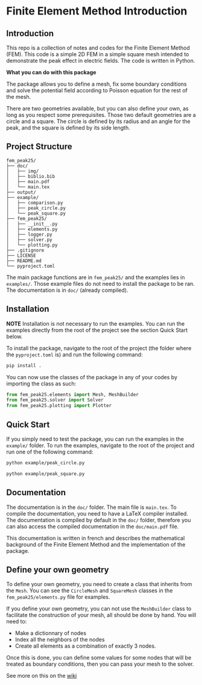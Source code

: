 # Finite Element Method Introduction

## Introduction

This repo is a collection of notes and codes for the Finite Element Method (FEM). This code is a simple 2D FEM in a simple square mesh intended to demonstrate the peak effect in electric fields. The code is written in Python.

**What you can do with this package**

The package allows you to define a mesh, fix some boundary conditions and solve the potential field according to Poisson equation for the rest of the mesh.

There are two geometries available, but you can also define your own, as long as you respect some prerequisites. Those two default
geometries are a circle and a square. The circle is defined by its radius and an angle for the peak, and the square is defined by its side length.

## Project Structure

```
fem_peak25/
├── doc/
│   ├── img/
│   ├── biblio.bib
│   ├── main.pdf
│   └── main.tex
├── output/
├── example/
│   ├── comparison.py
│   ├── peak_circle.py
│   └── peak_square.py
├── fem_peak25/
│   ├── __init__.py
│   ├── elements.py
│   ├── logger.py
│   ├── solver.py
│   └── plotting.py
├── .gitignore
├── LICENSE
├── README.md
└── pyproject.toml
```

The main package functions are in `fem_peak25/` and the examples lies in `examples/`. Those example
files do not need to install the package to be ran. The documentation is in `doc/` (already compiled).

## Installation

**NOTE** Installation is not necessary to run the examples. You can run the examples directly from the root of the project see the section Quick Start below.

To install the package, navigate to the root of the project (the folder where the `pyproject.toml` is) and run the following command:

```bash
pip install .
```

You can now use the classes of the package in any of your codes by importing the class as such:

```python
from fem_peak25.elements import Mesh, MeshBuilder
from fem_peak25.solver import Solver
from fem_peak25.plotting import Plotter
```

## Quick Start

If you simply need to test the package, you can run the examples in the `example/` folder. To run the examples, navigate to the root of the project and run one of the following command:

```bash
python example/peak_circle.py
```

```bash
python example/peak_square.py
```

## Documentation

The documentation is in the `doc/` folder. The main file is `main.tex`. To compile the documentation, you need to have a LaTeX compiler installed. The documentation is
compiled by default in the `doc/` folder, therefore you can also access the compiled documentation in the `doc/main.pdf` file.

This documentation is written in french and describes the mathematical background of the Finite Element Method and the implementation of the package.

## Define your own geometry

To define your own geometry, you need to create a class that inherits from the `Mesh`. You can see the `CircleMesh` and `SquareMesh` classes in the `fem_peak25/elements.py` file for examples.

If you define your own geometry, you can not use the `MeshBuilder` class to facilitate the construction of your mesh, all should be done by hand. You will need to:
- Make a dictionnary of nodes
- Index all the neighbors of the nodes
- Create all elements as a combination of exactly 3 nodes.

Once this is done, you can define some values
for some nodes that will be treated as boundary conditions, then you can pass your mesh to the solver.

See more on this on the [wiki](https://github.com/LuciferC-137/FiniteElementElec/wiki)
